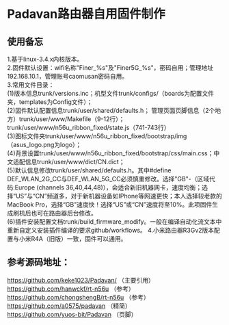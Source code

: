 # Padavan路由器自用固件制作
## 使用备忘
1.基于linux-3.4.x内核版本。    
2.固件默认设置：wifi名称"Finer_%s"及"Finer5G_%s"，密码自用；管理地址192.168.10.1，管理账号caomusan密码自用。  
3.常用文件目录：   
(1)版本信息trunk/versions.inc；机型文件trunk/configs/（boards为配置文件夹，templates为Config文件）；    
(2)固件默认配置信息trunk/user/shared/defaults.h； 管理页面页脚信息（2个地方）trunk/user/www/Makefile（9-12行）；trunk/user/www/n56u_ribbon_fixed/state.js（741-743行）  
(3)图标文件夹trunk/user/www/n56u_ribbon_fixed/bootstrap/img（asus_logo.png为logo）；   
(4)背景设置trunk/user/www/n56u_ribbon_fixed/bootstrap/css/main.css；中文适配信息trunk/user/www/dict/CN.dict；   
(5)默认信息修改trunk/user/shared/defaults.h。其中#define DEF_WLAN_2G_CC与DEF_WLAN_5G_CC必须慎重修改。选择"GB"-（区域代码:Europe (channels 36,40,44,48)），会适合新旧机器网卡，速度均衡；选择“US”与“CN”频道多，对于新机器设备如IPhone等网速更快；本人选择较老款的MacBook Pro，选择“GB”速度快！选择“US”或“CN”速度将至10%。此项固件生成刷机后也可在路由器后台修改。   
(6)插件安装配置文档trunk/build_firmware_modify。一般在编译自动化流文本中重新自定义安装插件编译的要求github/workflows。
4.小米路由器R3Gv2版本配置与小米R4A（旧版）一致，固件可以通用。

## 参考源码地址：   
https://github.com/keke1023/Padavan/    （主要引用）  
https://github.com/hanwckf/rt-n56u      （参考）  
https://github.com/chongshengB/rt-n56u  （参考）  
https://github.com/a0575/padavan （精简）   
https://github.com/yuos-bit/Padavan （页脚）
